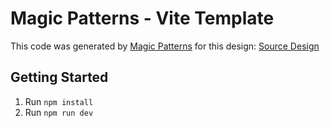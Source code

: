# Magic Patterns - Vite Template

This code was generated by [Magic Patterns](https://magicpatterns.com) for this design: [Source Design](https://www.magicpatterns.com/c/7fpsekufeqc3otfyhjdz8i)

## Getting Started

1. Run `npm install`
2. Run `npm run dev`

